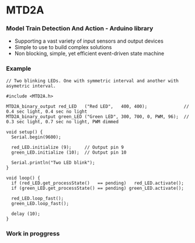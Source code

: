 # MTD2A

### Model Train Detection And Action - Arduino library
 * Supporting a vast variety of input sensors and output devices 
 * Simple to use to build complex solutions 
 * Non blocking, simple, yet efficient event-driven state machine

### Example

```
// Two blinking LEDs. One with symmetric interval and another with asymetric interval.

#include <MTD2A.h>

MTD2A_binary_output red_LED   ("Red LED",   400, 400);              // 0.4 sec light, 0.4 sec no light
MTD2A_binary_output green_LED ("Green LED", 300, 700, 0, PWM, 96);  // 0.3 sec light, 0.7 sec no light, PWM dimmed

void setup() {
  Serial.begin(9600);

  red_LED.initialize (9);     // Output pin 9
  green_LED.initialize (10);  // Output pin 10

  Serial.println("Two LED blink");
}

void loop() {
  if (red_LED.get_processState()   == pending)   red_LED.activate();
  if (green_LED.get_processState() == pending) green_LED.activate();

  red_LED.loop_fast();
  green_LED.loop_fast();
  
  delay (10);
} 
```

### Work in proggress
